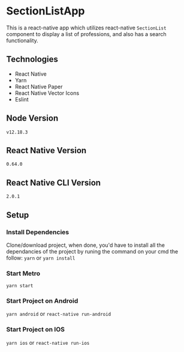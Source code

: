 # SectionListApp
This is a react-native app which utilizes react-native `SectionList` component to display a list of professions, and also has a search functionality.

## Technologies
- React Native
- Yarn
- React Native Paper
- React Native Vector Icons
- Eslint

## Node Version
`v12.18.3`

## React Native Version
`0.64.0`

## React Native CLI Version
`2.0.1`

## Setup

### Install Dependencies
Clone/download project, when done, you'd have to install all the dependancies of the project by runing the command on your cmd the follow:
`yarn`
or
`yarn install`

### Start Metro
`yarn start`

### Start Project on Android
`yarn android` 
or 
`react-native run-android`

### Start Project on IOS
`yarn ios` 
or 
`react-native run-ios`

